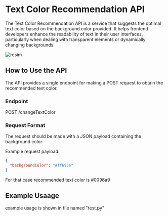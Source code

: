 # Text Color Recommendation API

The Text Color Recommendation API is a service that suggests the optimal text color based on the background color provided. It helps frontend developers enhance the readability of text in their user interfaces, particularly when dealing with transparent elements or dynamically changing backgrounds.

![resim](https://github.com/LuciHusband/opposite-color-readability/assets/119350016/36ac8e83-980a-469f-b706-b170e343f6c3)

## How to Use the API

The API provides a single endpoint for making a POST request to obtain the recommended text color.

### Endpoint

POST /changeTextColor

### Request Format

The request should be made with a JSON payload containing the background color.

Example request payload:

```json
{
  "backgroundColor": "#ff6956"
}
```
For that case recommended text color is #0096a9

## Example Usaage

example usage is shown in file named "test.py"
